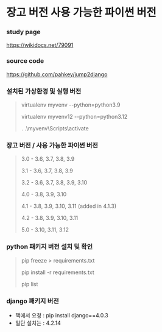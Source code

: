 
# 장고 버전	사용 가능한 파이썬 버전

### study page
https://wikidocs.net/79091

### source code
 https://github.com/pahkey/jump2django

### 설치된 가상환경 및 실행 버전

> virtualenv myvenv --python=python3.9
> 
> virtualenv myvenv12 --python=python3.12
> 
> . .\myvenv\Scripts\activate
> 
> 

### 장고 버전 / 사용 가능한 파이썬 버전
> 3.0	-   3.6, 3.7, 3.8, 3.9
> 
> 3.1	- 3.6, 3.7, 3.8, 3.9
> 
> 3.2	- 3.6, 3.7, 3.8, 3.9, 3.10
>
> 4.0	- 3.8, 3.9, 3.10
> 
> 4.1	- 3.8, 3.9, 3.10, 3.11 (added in 4.1.3)
> 
> 4.2	- 3.8, 3.9, 3.10, 3.11 
>
> 5.0	- 3.10, 3.11, 3.12


### python 패키지 버전 설치 및 확인
> pip freeze > requirements.txt
> 
> pip install -r requirements.txt
> 
> pip list
> 
 
### django 패키지 버전

- 책에서 요청 : pip install django==4.0.3
- 일단 설치는 : 4.2.14

